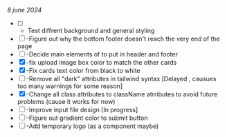 *8 june 2024*
- [ ] - Test diffrent background and general styling 
- [ ] -Figure out why the bottom footer doesn't reach the very end of the page
- [ ] -Decide main elements of to put in header and footer
- [x] -fix upload image box color to match the other cards
- [x] -Fix cards text color from black to white
- [ ] -Remove all "dark" attributes in tailwind syntax [Delayed , causues too many warnings for some reason]
- [x] -Change all class attributes to className atrributes to avoid future problems (cause it works for now)
- [ ] -Improve input file design [In progress]
- [ ] -Figure out gradient color to submit button
- [ ] -Add temporary logo (as a component maybe)
